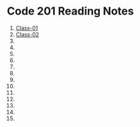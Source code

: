 # Code 201 Reading Notes
1. [Class-01](https://emranaloul.github.io/reading-notes/class-01)
2. [Class-02](https://emranaloul.github.io/reading-notes/Code-201-Reading-Notes/class-02.md)
1.
1.
1.
1.
1.
1.
1.
1.
1.
1.
1.
1.
1.
